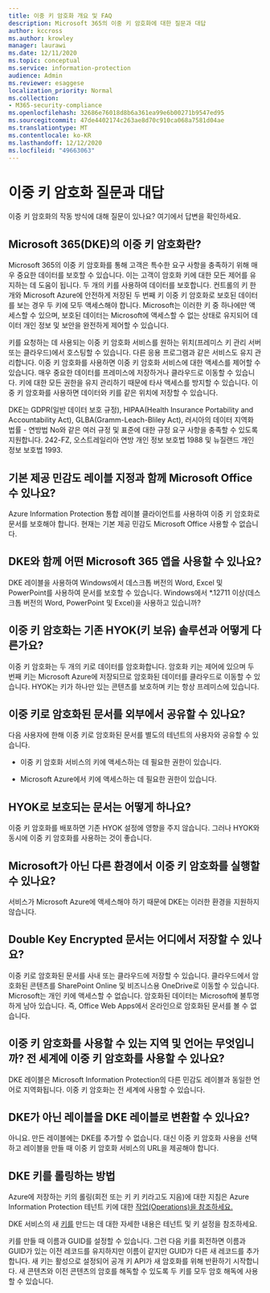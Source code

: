 ```yaml
---
title: 이중 키 암호화 개요 및 FAQ
description: Microsoft 365의 이중 키 암호화에 대한 질문과 대답
author: kccross
ms.author: krowley
manager: laurawi
ms.date: 12/11/2020
ms.topic: conceptual
ms.service: information-protection
audience: Admin
ms.reviewer: esaggese
localization_priority: Normal
ms.collection:
- M365-security-compliance
ms.openlocfilehash: 32686e76018d8b6a361ea99e6b00271b9547ed95
ms.sourcegitcommit: 47de4402174c263ae8d70c910ca068a7581d04ae
ms.translationtype: MT
ms.contentlocale: ko-KR
ms.lasthandoff: 12/12/2020
ms.locfileid: "49663063"
---
```

# <a name="double-key-encryption-frequently-asked-questions"></a>이중 키 암호화 질문과 대답

이중 키 암호화의 작동 방식에 대해 질문이 있나요? 여기에서 답변을 확인하세요.

## <a name="what-is-double-key-encryption-for-microsoft-365-dke"></a>Microsoft 365(DKE)의 이중 키 암호화란?

Microsoft 365의 이중 키 암호화를 통해 고객은 특수한 요구 사항을 충족하기 위해 매우 중요한 데이터를 보호할 수 있습니다. 이는 고객이 암호화 키에 대한 모든 제어를 유지하는 데 도움이 됩니다. 두 개의 키를 사용하여 데이터를 보호합니다. 컨트롤의 키 한 개와 Microsoft Azure에 안전하게 저장된 두 번째 키 이중 키 암호화로 보호된 데이터를 보는 경우 두 키에 모두 액세스해야 합니다. Microsoft는 이러한 키 중 하나에만 액세스할 수 있으며, 보호된 데이터는 Microsoft에 액세스할 수 없는 상태로 유지되어 데이터 개인 정보 및 보안을 완전하게 제어할 수 있습니다.  

키를 요청하는 데 사용되는 이중 키 암호화 서비스를 원하는 위치(프레미스 키 관리 서버 또는 클라우드)에서 호스팅할 수 있습니다. 다른 응용 프로그램과 같은 서비스도 유지 관리합니다. 이중 키 암호화를 사용하면 이중 키 암호화 서비스에 대한 액세스를 제어할 수 있습니다. 매우 중요한 데이터를 프레미스에 저장하거나 클라우드로 이동할 수 있습니다. 키에 대한 모든 권한을 유지 관리하기 때문에 타사 액세스를 방지할 수 있습니다. 이중 키 암호화를 사용하면 데이터와 키를 같은 위치에 저장할 수 있습니다.

DKE는 GDPR(일반 데이터 보호 규정), HIPAA(Health Insurance Portability and Accountability Act), GLBA(Gramm-Leach-Bliley Act), 러시아의 데이터 지역화 법률 - 연방법 No와 같은 여러 규정 및 표준에 대한 규정 요구 사항을 충족할 수 있도록 지원합니다. 242-FZ, 오스트레일리아 연방 개인 정보 보호법 1988 및 뉴질랜드 개인 정보 보호법 1993.

## <a name="can-i-use-double-key-encryption-with-microsoft-office-built-in-sensitivity-labeling"></a>기본 제공 민감도 레이블 지정과 함께 Microsoft Office 수 있나요?

Azure Information Protection 통합 레이블 클라이언트를 사용하여 이중 키 암호화로 문서를 보호해야 합니다. 현재는 기본 제공 민감도 Microsoft Office 사용할 수 없습니다.

## <a name="what-microsoft-365-apps-can-i-use-with-dke"></a>DKE와 함께 어떤 Microsoft 365 앱을 사용할 수 있나요?

DKE 레이블을 사용하여 Windows에서 데스크톱 버전의 Word, Excel 및 PowerPoint를 사용하여 문서를 보호할 수 있습니다. Windows에서 *.12711 이상(데스크톱 버전의 Word, PowerPoint 및 Excel)을 사용하고 있습니까?

## <a name="how-is-double-key-encryption-different-from-the-existing-hold-your-own-key-hyok-solution"></a>이중 키 암호화는 기존 HYOK(키 보유) 솔루션과 어떻게 다른가요?

이중 키 암호화는 두 개의 키로 데이터를 암호화합니다. 암호화 키는 제어에 있으며 두 번째 키는 Microsoft Azure에 저장되므로 암호화된 데이터를 클라우드로 이동할 수 있습니다. HYOK는 키가 하나만 있는 콘텐츠를 보호하며 키는 항상 프레미스에 있습니다.  

## <a name="can-double-key-encrypted-documents-be-shared-externally"></a>이중 키로 암호화된 문서를 외부에서 공유할 수 있나요?

다음 사용자에 한해 이중 키로 암호화된 문서를 별도의 테넌트의 사용자와 공유할 수 있습니다.

- 이중 키 암호화 서비스의 키에 액세스하는 데 필요한 권한이 있습니다.

- Microsoft Azure에서 키에 액세스하는 데 필요한 권한이 있습니다.

## <a name="what-happens-to-documents-that-are-protected-with-hyok"></a>HYOK로 보호되는 문서는 어떻게 하나요?

이중 키 암호화를 배포하면 기존 HYOK 설정에 영향을 주지 않습니다. 그러나 HYOK와 동시에 이중 키 암호화를 사용하는 것이 좋습니다.

## <a name="can-i-run-double-key-encryption-in-my-non-microsoft-air-gapped-environment"></a>Microsoft가 아닌 다른 환경에서 이중 키 암호화를 실행할 수 있나요?

서비스가 Microsoft Azure에 액세스해야 하기 때문에 DKE는 이러한 환경을 지원하지 않습니다.

## <a name="where-can-i-store-double-key-encrypted-documents"></a>Double Key Encrypted 문서는 어디에서 저장할 수 있나요?

이중 키로 암호화된 문서를 사내 또는 클라우드에 저장할 수 있습니다. 클라우드에서 암호화된 콘텐츠를 SharePoint Online 및 비즈니스용 OneDrive로 이동할 수 있습니다. Microsoft는 개인 키에 액세스할 수 없습니다. 암호화된 데이터는 Microsoft에 불투명하게 남아 있습니다. 즉, Office Web Apps에서 온라인으로 암호화된 문서를 볼 수 없습니다.

## <a name="what-regions-and-languages-is-double-key-encryption-available-in-is-double-key-encryption-available-worldwide"></a>이중 키 암호화를 사용할 수 있는 지역 및 언어는 무엇입니까? 전 세계에 이중 키 암호화를 사용할 수 있나요?

DKE 레이블은 Microsoft Information Protection의 다른 민감도 레이블과 동일한 언어로 지역화됩니다. 이중 키 암호화는 전 세계에 사용할 수 있습니다.

## <a name="can-i-convert-a-non-dke-label-to-a-dke-label"></a>DKE가 아닌 레이블을 DKE 레이블로 변환할 수 있나요?

아니요. 만든 레이블에는 DKE를 추가할 수 없습니다. 대신 이중 키  암호화 사용을 선택하고 레이블을 만들 때 이중 키 암호화 서비스의 URL을 제공해야 합니다.

## <a name="how-do-i-roll-my-dke-keys"></a>DKE 키를 롤링하는 방법

Azure에 저장하는 키의 롤링(회전 또는 키 키 키라고도 지음)에 대한 지침은 Azure Information Protection 테넌트 키에 대한 [작업(Operations)을 참조하세요.](https://docs.microsoft.com/azure/information-protection/operations-customer-managed-tenant-key)

DKE 서비스의 새 [키를](double-key-encryption.md#tenant-and-key-settings) 만드는 데 대한 자세한 내용은 테넌트 및 키 설정을 참조하세요.

키를 만들 때 이름과 GUID를 설정할 수 있습니다. 그런 다음 키를 회전하면 이름과 GUID가 있는 이전 레코드를 유지하지만 이름이 같지만 GUID가 다른 새 레코드를 추가합니다. 새 키는 활성으로 설정되어 공개 키 API가 새 암호화를 위해 반환하기 시작합니다. 새 콘텐츠와 이전 콘텐츠의 암호를 해독할 수 있도록 두 키를 모두 암호 해독에 사용할 수 있습니다.
